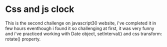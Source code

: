 # Css and js clock

This is the second challenge on javascript30 website, i've completed it in few hours eventhough i found it so challenging at first, it was very funny and i've practiced working with Date object, setInterval() and css transform: rotate() property.
